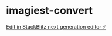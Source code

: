 # imagiest-convert

[Edit in StackBlitz next generation editor ⚡️](https://stackblitz.com/~/github.com/sandeepmaurya6/imagiest-convert)